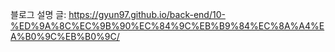 블로그 설명 글: https://gyun97.github.io/back-end/10-%ED%9A%8C%EC%9B%90%EC%84%9C%EB%B9%84%EC%8A%A4%EA%B0%9C%EB%B0%9C/
